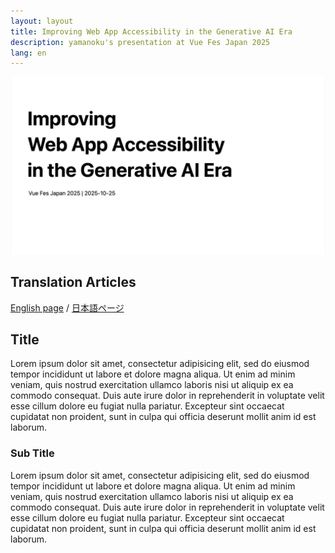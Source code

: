```yaml
---
layout: layout
title: Improving Web App Accessibility in the Generative AI Era
description: yamanoku's presentation at Vue Fes Japan 2025
lang: en
---
```


![Slide Title: Improving Web App Accessibility in the Generative AI Era](../images/title-en.png)

## Translation Articles

[English page](https://yamanoku.net/vuefes-japan-2025/en/) / [日本語ページ](https://yamanoku.net/vuefes-japan-2025/ja/)

## Title

Lorem ipsum dolor sit amet, consectetur adipisicing elit, sed do eiusmod tempor incididunt ut labore et dolore magna aliqua. Ut enim ad minim veniam, quis nostrud exercitation ullamco laboris nisi ut aliquip ex ea commodo consequat. Duis aute irure dolor in reprehenderit in voluptate velit esse cillum dolore eu fugiat nulla pariatur. Excepteur sint occaecat cupidatat non proident, sunt in culpa qui officia deserunt mollit anim id est laborum.

### Sub Title

Lorem ipsum dolor sit amet, consectetur adipisicing elit, sed do eiusmod tempor incididunt ut labore et dolore magna aliqua. Ut enim ad minim veniam, quis nostrud exercitation ullamco laboris nisi ut aliquip ex ea commodo consequat. Duis aute irure dolor in reprehenderit in voluptate velit esse cillum dolore eu fugiat nulla pariatur. Excepteur sint occaecat cupidatat non proident, sunt in culpa qui officia deserunt mollit anim id est laborum.
